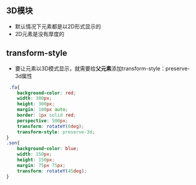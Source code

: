 ## 3D模块
- 默认情况下元素都是以2D形式显示的
- 2D元素是没有厚度的

## transform-style
- 要让元素以3D模式显示，就需要给**父元素**添加transform-style：preserve-3d属性
```css
 .fa{
    background-color: red;
    width: 300px;
    height: 300px;
    margin: 100px auto;
    border: 1px solid red;
    perspective: 500px;
    transform: rotateY(0deg);
    transform-style: preserve-3d;
}
.son{
    background-color: blue;
    width: 150px;
    height: 150px;
    margin: 75px 75px;
    transform: rotateY(45deg);
}
```